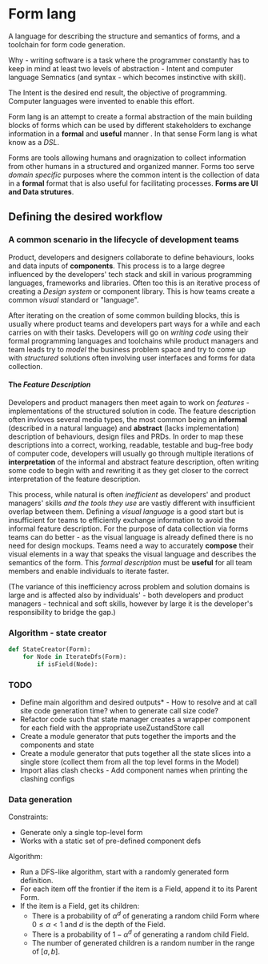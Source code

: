 # Form lang

A language for describing the structure and semantics of forms, and a toolchain for form code generation.

Why - writing software is a task where the programmer constantly has to keep in mind at least two levels of abstraction - Intent and computer language Semnatics (and syntax - which becomes instinctive with skill).

The Intent is the desired end result, the objective of programming. Computer languages were invented to enable this effort.

Form lang is an attempt to create a formal abstraction of the main building blocks of forms which can be used by different stakeholders to exchange information in a **formal** and **useful** manner . In that sense Form lang is what know as a _DSL_.

Forms are tools allowing humans and oragnization to collect information from other humans in a structured and organized manner. Forms too serve _domain specific_ purposes where the common intent is the collection of data in a **formal** format that is also useful for facilitating processes. **Forms are UI and Data strutures**.

## Defining the desired workflow

### A common scenario in the lifecycle of development teams

Product, developers and designers collaborate to define behaviours, looks and data inputs of **components**. This process is to a large degree influenced by the developers' tech stack and skill in various programming languages, frameworks and libraries. Often too this is an iterative process of creating a _Design system_ or component library. This is how teams create a common _visual_ standard or "language".

After iterating on the creation of some common building blocks, this is usually where product teams and developers part ways for a while and each carries on with their tasks. Developers will go on _writing code_ using their formal programming languages and toolchains while product managers and team leads try to _model_ the business problem space and try to come up with _structured_ solutions often involving user interfaces and forms for data collection.

#### The _Feature Description_

Developers and product managers then meet again to work on _features_ - implementations of the structured solution in code.
The feature description often invloves several media types, the most common being an **informal** (described in a natural language) and **abstract** (lacks implementation) description of behaviours, design files and PRDs. In order to map these descriptions into a correct, working, readable, testable and bug-free body of computer code, developers will usually go through multiple iterations of **interpretation** of the informal and abstract feature description, often writing some code to begin with and rewriting it as they get closer to the correct interpretation of the feature description.

This process, while natural is often _inefficient_ as developers' and product managers' skills _and the tools they use_ are vastly different with insufficient overlap between them.
Defining a _visual language_ is a good start but is insufficient for teams to efficiently exchange information to avoid the informal feature description.
For the purpose of data collection via forms teams can do better - as the visual language is already defined there is no need for design mockups. Teams need a way to accurately **compose** their visual elements in a way that speaks the visual language and describes the semantics of the form. This _formal description_ must be **useful** for all team members and enable individuals to iterate faster.

(The variance of this inefficiency across problem and solution domains is large and is affected also by individuals' - both developers and product managers - technical and soft skills, however by large it is the developer's responsibility to bridge the gap.)

### Algorithm - state creator

```python
def StateCreator(Form):
    for Node in IterateDfs(Form):
        if isField(Node):

```
### TODO
* Define main algorithm and desired outputs* - How to resolve <useStateHook> and <sliceId> at call site code generation time? when to generate call size code?
* Refactor code such that state manager creates a wrapper component for each field with the appropriate useZustandStore call
* Create a module generator that puts together the imports and the components and state
* Create a module generator that puts together all the state slices into a single store (collect them from all the top level forms in the Model)
* Import alias clash checks - Add component names when printing the clashing configs


### Data generation
Constraints:

* Generate only a single top-level form
* Works with a static set of pre-defined component defs

Algorithm:

* Run a DFS-like algorithm, start with a randomly generated form definition.
* For each item off the frontier if the item is a Field, append it to its Parent Form.
* If the item is a Field, get its children:
  * There is a probability of $\alpha^{d}$ of generating a random child Form where $0 \leq \alpha < 1$ and $d$ is the depth of the Field.
  * There is a probability of $1 - \alpha^{d}$ of generating a random child Field.
  * The number of generated children is a random number in the range of $[a, b]$.